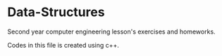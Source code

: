 # Data-Structures


Second year computer engineering lesson's exercises and homeworks.

Codes in this file is created using c++.
